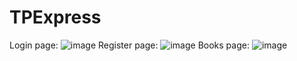 # TPExpress
Login page:
![image](https://github.com/nessyoun/TPExpress/assets/120779751/7ac9b42b-c95c-419e-b217-362fe457770d)
Register page:
![image](https://github.com/nessyoun/TPExpress/assets/120779751/41f5175a-88d5-4e4e-8b45-444331067a92)
Books page:
![image](https://github.com/nessyoun/TPExpress/assets/120779751/2c3c0273-bf9a-4a09-9289-42540543bab3)



